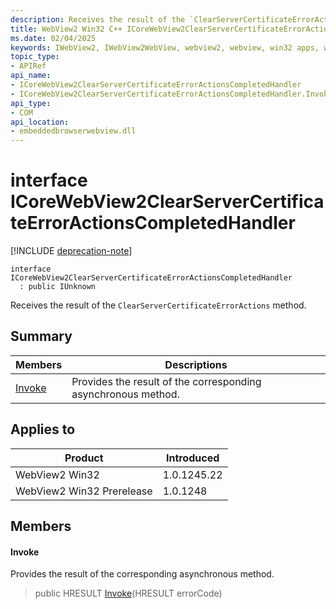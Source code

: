 ```yaml
---
description: Receives the result of the `ClearServerCertificateErrorActions` method.
title: WebView2 Win32 C++ ICoreWebView2ClearServerCertificateErrorActionsCompletedHandler
ms.date: 02/04/2025
keywords: IWebView2, IWebView2WebView, webview2, webview, win32 apps, win32, edge, ICoreWebView2, ICoreWebView2Controller, browser control, edge html, ICoreWebView2ClearServerCertificateErrorActionsCompletedHandler
topic_type: 
- APIRef
api_name:
- ICoreWebView2ClearServerCertificateErrorActionsCompletedHandler
- ICoreWebView2ClearServerCertificateErrorActionsCompletedHandler.Invoke
api_type:
- COM
api_location:
- embeddedbrowserwebview.dll
---
```


# interface ICoreWebView2ClearServerCertificateErrorActionsCompletedHandler

[!INCLUDE [deprecation-note](../includes/deprecation-note.md)]

```
interface ICoreWebView2ClearServerCertificateErrorActionsCompletedHandler
  : public IUnknown
```

Receives the result of the `ClearServerCertificateErrorActions` method.

## Summary

 Members                        | Descriptions
--------------------------------|---------------------------------------------
[Invoke](#invoke) | Provides the result of the corresponding asynchronous method.

## Applies to

Product                         | Introduced
--------------------------------|---------------------------------------------
WebView2 Win32            |    1.0.1245.22
WebView2 Win32 Prerelease |    1.0.1248

## Members

#### Invoke

Provides the result of the corresponding asynchronous method.

> public HRESULT [Invoke](#invoke)(HRESULT errorCode)

